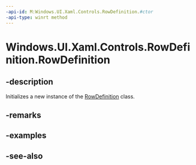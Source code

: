 ```yaml
---
-api-id: M:Windows.UI.Xaml.Controls.RowDefinition.#ctor
-api-type: winrt method
---
```


<!-- Method syntax
public RowDefinition()
-->

# Windows.UI.Xaml.Controls.RowDefinition.RowDefinition

## -description
Initializes a new instance of the [RowDefinition](rowdefinition.md) class.


## -remarks

## -examples

## -see-also
